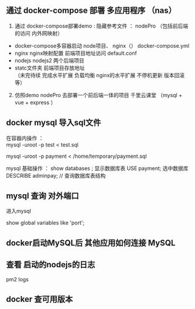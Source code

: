 ## 通过 docker-compose 部署 多应用程序 （nas）

1. 通过 docker-compose部署demo  : 
隐藏参考文件 ： nodePro （包括前后端的访问 内外网映射）
- docker-compose多容器启动 node项目、 nginx（）   docker-compose.yml
- nginx nginx映射配置 前端项目地址访问  default.conf 
- nodejs nodejs2 两个后端项目 
- statc文件夹 前端项目存放地址  
（未完待续 完成水平扩展 负载均衡 nginx的水平扩展  不停机更新 版本回滚等）

2. 仿照demo nodePro 去部署一个前后端一体的项目 千里云课堂 （mysql + vue + express ）


## docker mysql 导入sql文件 

在容器内操作 ：  
mysql -uroot -p test < test.sql

mysql -uroot -p payment < /home/temporary/payment.sql 

mysql 基础操作 ： 
show databases  ;  显示数据库表 
USE payment;  选中数据库 
DESCRIBE adminpay;  // 查询数据库表结构 

## mysql 查询 对外端口 
进入mysql 

show global variables like 'port';

## docker启动MySQL后 其他应用如何连接 MySQL

##  查看 启动的nodejs的日志

 pm2 logs

## docker 查可用版本  


